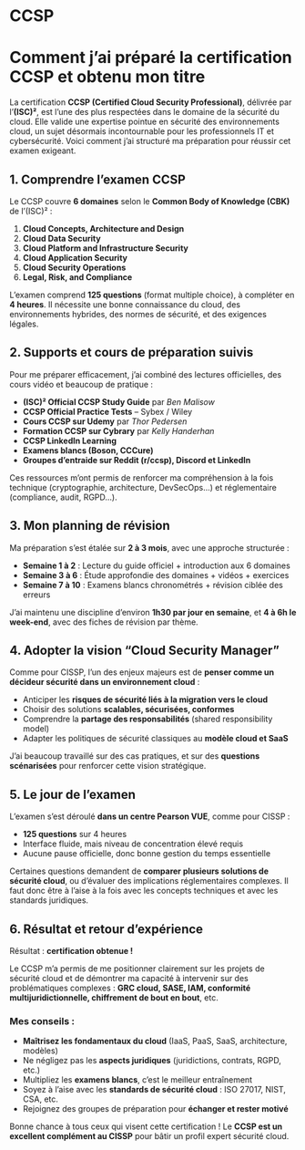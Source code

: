 # CCSP
# Comment j’ai préparé la certification CCSP et obtenu mon titre

La certification **CCSP (Certified Cloud Security Professional)**, délivrée par l’**(ISC)²**, est l’une des plus respectées dans le domaine de la sécurité du cloud. Elle valide une expertise pointue en sécurité des environnements cloud, un sujet désormais incontournable pour les professionnels IT et cybersécurité. Voici comment j’ai structuré ma préparation pour réussir cet examen exigeant.

## 1. Comprendre l’examen CCSP

Le CCSP couvre **6 domaines** selon le **Common Body of Knowledge (CBK)** de l’(ISC)² :

1. **Cloud Concepts, Architecture and Design**
2. **Cloud Data Security**
3. **Cloud Platform and Infrastructure Security**
4. **Cloud Application Security**
5. **Cloud Security Operations**
6. **Legal, Risk, and Compliance**

L’examen comprend **125 questions** (format multiple choice), à compléter en **4 heures**. Il nécessite une bonne connaissance du cloud, des environnements hybrides, des normes de sécurité, et des exigences légales.

## 2. Supports et cours de préparation suivis

Pour me préparer efficacement, j’ai combiné des lectures officielles, des cours vidéo et beaucoup de pratique :

- **(ISC)² Official CCSP Study Guide** par *Ben Malisow*
- **CCSP Official Practice Tests** – Sybex / Wiley
- **Cours CCSP sur Udemy** par *Thor Pedersen*
- **Formation CCSP sur Cybrary** par *Kelly Handerhan*
- **CCSP LinkedIn Learning**
- **Examens blancs (Boson, CCCure)**
- **Groupes d’entraide sur Reddit (r/ccsp), Discord et LinkedIn**

Ces ressources m’ont permis de renforcer ma compréhension à la fois technique (cryptographie, architecture, DevSecOps…) et réglementaire (compliance, audit, RGPD…).

## 3. Mon planning de révision

Ma préparation s’est étalée sur **2 à 3 mois**, avec une approche structurée :

- **Semaine 1 à 2** : Lecture du guide officiel + introduction aux 6 domaines
- **Semaine 3 à 6** : Étude approfondie des domaines + vidéos + exercices
- **Semaine 7 à 10** : Examens blancs chronométrés + révision ciblée des erreurs

J’ai maintenu une discipline d’environ **1h30 par jour en semaine**, et **4 à 6h le week-end**, avec des fiches de révision par thème.

## 4. Adopter la vision “Cloud Security Manager”

Comme pour CISSP, l’un des enjeux majeurs est de **penser comme un décideur sécurité dans un environnement cloud** :

- Anticiper les **risques de sécurité liés à la migration vers le cloud**
- Choisir des solutions **scalables, sécurisées, conformes**
- Comprendre la **partage des responsabilités** (shared responsibility model)
- Adapter les politiques de sécurité classiques au **modèle cloud et SaaS**

J’ai beaucoup travaillé sur des cas pratiques, et sur des **questions scénarisées** pour renforcer cette vision stratégique.

## 5. Le jour de l’examen

L’examen s’est déroulé **dans un centre Pearson VUE**, comme pour CISSP :

- **125 questions** sur 4 heures
- Interface fluide, mais niveau de concentration élevé requis
- Aucune pause officielle, donc bonne gestion du temps essentielle

Certaines questions demandent de **comparer plusieurs solutions de sécurité cloud**, ou d’évaluer des implications réglementaires complexes. Il faut donc être à l’aise à la fois avec les concepts techniques et avec les standards juridiques.

## 6. Résultat et retour d’expérience

Résultat : **certification obtenue !**

Le CCSP m’a permis de me positionner clairement sur les projets de sécurité cloud et de démontrer ma capacité à intervenir sur des problématiques complexes : **GRC cloud, SASE, IAM, conformité multijuridictionnelle, chiffrement de bout en bout**, etc.

### Mes conseils :

- **Maîtrisez les fondamentaux du cloud** (IaaS, PaaS, SaaS, architecture, modèles)
- Ne négligez pas les **aspects juridiques** (juridictions, contrats, RGPD, etc.)
- Multipliez les **examens blancs**, c’est le meilleur entraînement
- Soyez à l’aise avec les **standards de sécurité cloud** : ISO 27017, NIST, CSA, etc.
- Rejoignez des groupes de préparation pour **échanger et rester motivé**

Bonne chance à tous ceux qui visent cette certification ! Le **CCSP est un excellent complément au CISSP** pour bâtir un profil expert sécurité cloud.

